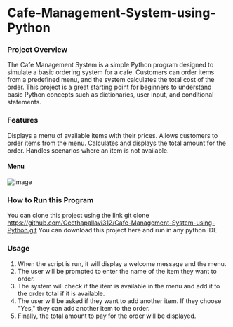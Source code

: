 # Cafe-Management-System-using-Python
### Project Overview
The Cafe Management System is a simple Python program designed to simulate a basic ordering system for a cafe. Customers can order items from a predefined menu, and the system calculates the total cost of the order. This project is a great starting point for beginners to understand basic Python concepts such as dictionaries, user input, and conditional statements.

### Features
Displays a menu of available items with their prices.
Allows customers to order items from the menu.
Calculates and displays the total amount for the order.
Handles scenarios where an item is not available.

#### Menu
![image](https://github.com/user-attachments/assets/f13e3d6b-7f5d-4264-96ae-fccdf3dc43fb)


### How to Run this Program
You can clone this project using the link
git clone https://github.com/Geethapallavi312/Cafe-Management-System-using-Python.git
You can download this project here and run in any python IDE

### Usage
1. When the script is run, it will display a welcome message and the menu.
2. The user will be prompted to enter the name of the item they want to order.
3. The system will check if the item is available in the menu and add it to the order total if it is available.
4. The user will be asked if they want to add another item. If they choose "Yes," they can add another item to the order.
5. Finally, the total amount to pay for the order will be displayed.


